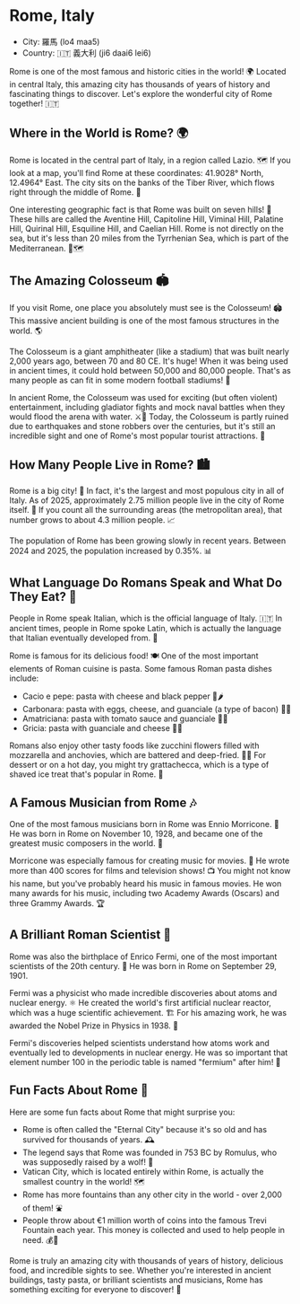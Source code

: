 # Rome, Italy

- City: 羅馬 (lo4 maa5)
- Country: 🇮🇹 義大利 (ji6 daai6 lei6)

Rome is one of the most famous and historic cities in the world! 🌍 Located in central Italy, this amazing city has thousands of years of history and fascinating things to discover. Let's explore the wonderful city of Rome together! 🇮🇹

## Where in the World is Rome? 🌍

Rome is located in the central part of Italy, in a region called Lazio. 🗺️ If you look at a map, you'll find Rome at these coordinates: 41.9028° North, 12.4964° East. The city sits on the banks of the Tiber River, which flows right through the middle of Rome. 🌊

One interesting geographic fact is that Rome was built on seven hills! 🌄 These hills are called the Aventine Hill, Capitoline Hill, Viminal Hill, Palatine Hill, Quirinal Hill, Esquiline Hill, and Caelian Hill. Rome is not directly on the sea, but it's less than 20 miles from the Tyrrhenian Sea, which is part of the Mediterranean. 🌊🗺️

## The Amazing Colosseum 🏟️

If you visit Rome, one place you absolutely must see is the Colosseum! 🏟️ This massive ancient building is one of the most famous structures in the world. 🌎

The Colosseum is a giant amphitheater (like a stadium) that was built nearly 2,000 years ago, between 70 and 80 CE. It's huge! When it was being used in ancient times, it could hold between 50,000 and 80,000 people. That's as many people as can fit in some modern football stadiums! 🏈

In ancient Rome, the Colosseum was used for exciting (but often violent) entertainment, including gladiator fights and mock naval battles when they would flood the arena with water. ⚔️🚢 Today, the Colosseum is partly ruined due to earthquakes and stone robbers over the centuries, but it's still an incredible sight and one of Rome's most popular tourist attractions. 📸

## How Many People Live in Rome? 🏙️

Rome is a big city! 🌆 In fact, it's the largest and most populous city in all of Italy. As of 2025, approximately 2.75 million people live in the city of Rome itself. 👥 If you count all the surrounding areas (the metropolitan area), that number grows to about 4.3 million people. 📈

The population of Rome has been growing slowly in recent years. Between 2024 and 2025, the population increased by 0.35%. 📊

## What Language Do Romans Speak and What Do They Eat? 🍝

People in Rome speak Italian, which is the official language of Italy. 🇮🇹 In ancient times, people in Rome spoke Latin, which is actually the language that Italian eventually developed from. 📜

Rome is famous for its delicious food! 🍽️ One of the most important elements of Roman cuisine is pasta. Some famous Roman pasta dishes include:

* Cacio e pepe: pasta with cheese and black pepper 🧀🌶️
* Carbonara: pasta with eggs, cheese, and guanciale (a type of bacon) 🍳🥓
* Amatriciana: pasta with tomato sauce and guanciale 🍅🥓
* Gricia: pasta with guanciale and cheese 🧀🥓

Romans also enjoy other tasty foods like zucchini flowers filled with mozzarella and anchovies, which are battered and deep-fried. 🍴🧀 For dessert or on a hot day, you might try grattachecca, which is a type of shaved ice treat that's popular in Rome. 🍧

## A Famous Musician from Rome 🎶

One of the most famous musicians born in Rome was Ennio Morricone. 🎼 He was born in Rome on November 10, 1928, and became one of the greatest music composers in the world. 🎻

Morricone was especially famous for creating music for movies. 🎥 He wrote more than 400 scores for films and television shows! 📺 You might not know his name, but you've probably heard his music in famous movies. He won many awards for his music, including two Academy Awards (Oscars) and three Grammy Awards. 🏆

## A Brilliant Roman Scientist 🔬

Rome was also the birthplace of Enrico Fermi, one of the most important scientists of the 20th century. 🧪 He was born in Rome on September 29, 1901.

Fermi was a physicist who made incredible discoveries about atoms and nuclear energy. ⚛️ He created the world's first artificial nuclear reactor, which was a huge scientific achievement. 🏗️ For his amazing work, he was awarded the Nobel Prize in Physics in 1938. 🏅

Fermi's discoveries helped scientists understand how atoms work and eventually led to developments in nuclear energy. He was so important that element number 100 in the periodic table is named "fermium" after him! 🔬

## Fun Facts About Rome 🎉

Here are some fun facts about Rome that might surprise you:

* Rome is often called the "Eternal City" because it's so old and has survived for thousands of years. 🕰️
* The legend says that Rome was founded in 753 BC by Romulus, who was supposedly raised by a wolf! 🐺
* Vatican City, which is located entirely within Rome, is actually the smallest country in the world! 🗺️
* Rome has more fountains than any other city in the world - over 2,000 of them! ⛲
* People throw about €1 million worth of coins into the famous Trevi Fountain each year. This money is collected and used to help people in need. 💰🙏

Rome is truly an amazing city with thousands of years of history, delicious food, and incredible sights to see. Whether you're interested in ancient buildings, tasty pasta, or brilliant scientists and musicians, Rome has something exciting for everyone to discover! 🎇